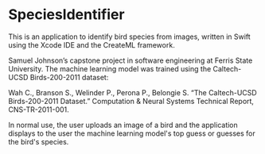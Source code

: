 # SpeciesIdentifier
This is an application to identify bird species from images, written in Swift using the Xcode IDE and the CreateML framework.

Samuel Johnson’s capstone project in software engineering at Ferris State University. The machine learning model was trained using the Caltech-UCSD Birds-200-2011 dataset:
    
Wah C., Branson S., Welinder P., Perona P., Belongie S. “The Caltech-UCSD Birds-200-2011 Dataset.” Computation & Neural Systems Technical Report, CNS-TR-2011-001.

In normal use, the user uploads an image of a bird and the application displays to the user the machine learning model's top guess or guesses for the bird's species. 

